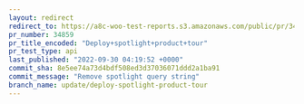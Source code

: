 ```yaml
---
layout: redirect
redirect_to: https://a8c-woo-test-reports.s3.amazonaws.com/public/pr/34859/api/index.html
pr_number: 34859
pr_title_encoded: "Deploy+spotlight+product+tour"
pr_test_type: api
last_published: "2022-09-30 04:19:52 +0000"
commit_sha: 8e5ee74a73d4bdf508ed3d37036071ddd2a1ba91
commit_message: "Remove spotlight query string"
branch_name: update/deploy-spotlight-product-tour
---
```

